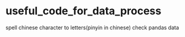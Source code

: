 # useful_code_for_data_process
spell chinese character to letters(pinyin in chinese)
check pandas data
